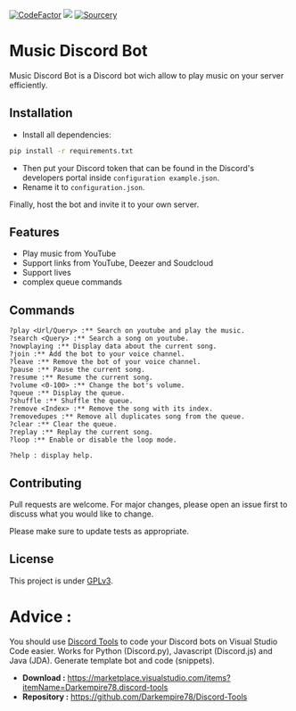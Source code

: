 [![CodeFactor](https://www.codefactor.io/repository/github/darkempire78/Music-Discord-Bot/badge/master)](https://www.codefactor.io/repository/github/darkempire78/Music-Discord-Bot/overview/master) ![](https://img.shields.io/github/repo-size/Darkempire78/Music-Discord-Bot) [![Sourcery](https://img.shields.io/badge/Sourcery-enabled-brightgreen)](https://sourcery.ai)

# Music Discord Bot

Music Discord Bot is a Discord bot wich allow to play music on your server efficiently.

## Installation

* Install all dependencies:

```bash
pip install -r requirements.txt
```
* Then put your Discord token that can be found in the Discord's developers portal inside `configuration example.json`.
* Rename it to `configuration.json`.

Finally, host the bot and invite it to your own server.

## Features

* Play music from YouTube
* Support links from YouTube, Deezer and Soudcloud 
* Support lives
* complex queue commands

## Commands

```
?play <Url/Query> :** Search on youtube and play the music.
?search <Query> :** Search a song on youtube.
?nowplaying :** Display data about the current song.
?join :** Add the bot to your voice channel.
?leave :** Remove the bot of your voice channel.
?pause :** Pause the current song.
?resume :** Resume the current song.
?volume <0-100> :** Change the bot's volume.
?queue :** Display the queue.
?shuffle :** Shuffle the queue.
?remove <Index> :** Remove the song with its index.
?removedupes :** Remove all duplicates song from the queue.
?clear :** Clear the queue.
?replay :** Replay the current song.
?loop :** Enable or disable the loop mode.

?help : display help.
```

## Contributing

Pull requests are welcome. For major changes, please open an issue first to discuss what you would like to change.

Please make sure to update tests as appropriate.


## License

This project is under [GPLv3](https://github.com/Darkempire78/Raid-Protect-Discord-Bot/blob/master/LICENSE).


# Advice :

You should use [Discord Tools](https://marketplace.visualstudio.com/items?itemName=Darkempire78.discord-tools) to code your Discord bots on Visual Studio Code easier.
Works for Python (Discord.py), Javascript (Discord.js) and Java (JDA). Generate template bot and code (snippets).
- **Download :** https://marketplace.visualstudio.com/items?itemName=Darkempire78.discord-tools
- **Repository :** https://github.com/Darkempire78/Discord-Tools
